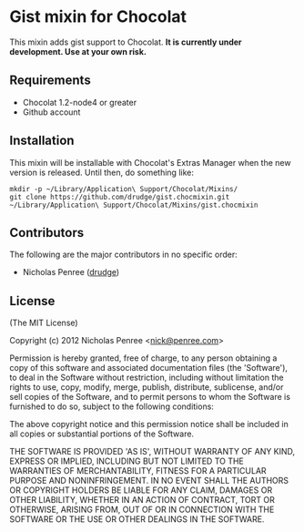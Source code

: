 # Gist mixin for Chocolat

This mixin adds gist support to Chocolat. **It is currently under development. Use at your own risk.**

## Requirements

 * Chocolat 1.2-node4 or greater
 * Github account

## Installation

This mixin will be installable with Chocolat's Extras Manager when the new version is released. Until then, do something like:

    mkdir -p ~/Library/Application\ Support/Chocolat/Mixins/
    git clone https://github.com/drudge/gist.chocmixin.git ~/Library/Application\ Support/Chocolat/Mixins/gist.chocmixin

## Contributors

The following are the major contributors in no specific order:

  * Nicholas Penree ([drudge](http://github.com/drudge))

## License 

(The MIT License)

Copyright (c) 2012 Nicholas Penree &lt;nick@penree.com&gt;

Permission is hereby granted, free of charge, to any person obtaining
a copy of this software and associated documentation files (the
'Software'), to deal in the Software without restriction, including
without limitation the rights to use, copy, modify, merge, publish,
distribute, sublicense, and/or sell copies of the Software, and to
permit persons to whom the Software is furnished to do so, subject to
the following conditions:

The above copyright notice and this permission notice shall be
included in all copies or substantial portions of the Software.

THE SOFTWARE IS PROVIDED 'AS IS', WITHOUT WARRANTY OF ANY KIND,
EXPRESS OR IMPLIED, INCLUDING BUT NOT LIMITED TO THE WARRANTIES OF
MERCHANTABILITY, FITNESS FOR A PARTICULAR PURPOSE AND NONINFRINGEMENT.
IN NO EVENT SHALL THE AUTHORS OR COPYRIGHT HOLDERS BE LIABLE FOR ANY
CLAIM, DAMAGES OR OTHER LIABILITY, WHETHER IN AN ACTION OF CONTRACT,
TORT OR OTHERWISE, ARISING FROM, OUT OF OR IN CONNECTION WITH THE
SOFTWARE OR THE USE OR OTHER DEALINGS IN THE SOFTWARE.
